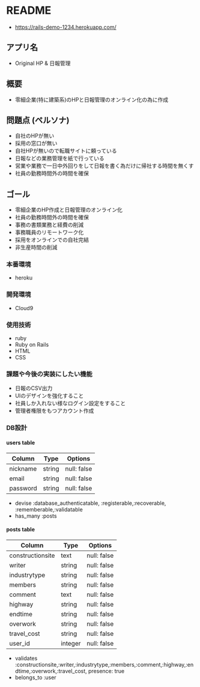 # README
- https://rails-demo-1234.herokuapp.com/

## アプリ名

- Original HP & 日報管理

## 概要

- 零細企業(特に建築系)のHPと日報管理のオンライン化の為に作成

## 問題点 (ペルソナ)

- 自社のHPが無い
- 採用の窓口が無い
- 自社HPが無いので転職サイトに頼っている
- 日報などの業務管理を紙で行っている
- 営業や業務で一日中外回りをして日報を書く為だけに帰社する時間を無くす
- 社員の勤務時間外の時間を確保

## ゴール
- 零細企業のHP作成と日報管理のオンライン化
- 社員の勤務時間外の時間を確保
- 事務の書類業務と経費の削減
- 事務職員のリモートワーク化
- 採用をオンラインでの自社完結
- 非生産時間の削減

### 本番環境
- heroku

### 開発環境
- Cloud9

### 使用技術
- ruby
- Ruby on Rails
- HTML 
- CSS

### 課題や今後の実装にしたい機能

- 日報のCSV出力
- UIのデザインを強化すること
- 社員しか入れない様なログイン設定をすること
- 管理者権限をもつアカウント作成

### DB設計

#### users table

|Column|Type|Options|
|------|----|-------|
|nickname|string|null: false|
|email|string| null: false|
|password|string|null: false|

- devise 
:database_authenticatable, :registerable,:recoverable, :rememberable,:validatable
- has_many :posts

#### posts table

|Column|Type|Options|
|------|----|-------|
|constructionsite|text|null: false|
|writer|string|null: false|
|industrytype|string|null: false|
|members|string|null: false|
|comment|text|null: false|
|highway|string|null: false|
|endtime|string|null: false|
|overwork|string|null: false|
|travel_cost|string|null: false|
|user_id|integer|null: false|

- validates
:constructionsite,:writer,:industrytype,:members,:comment,:highway,:endtime,:overwork,:travel_cost, presence: true
- belongs_to :user
 


